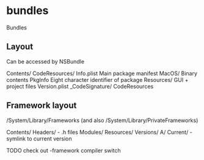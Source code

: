 # bundles
Bundles

Layout
------

Can be accessed by NSBundle

Contents/
  CodeResources/
  Info.plist     Main package manifest
  MacOS/         Binary contents
  PkgInfo        Eight character identifier of package
  Resources/     GUI + project files
  Version.plist
  _CodeSignature/
CodeResources

Framework layout
----------------

/System/Library/Frameworks (and also /System/Library/PrivateFrameworks)

Contents/
  Headers/    - .h files
  Modules/
  Resources/
  Versions/
A/
Current/  - symlink to current version

TODO check out -framework compiler switch

